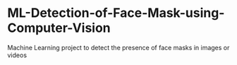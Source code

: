 # ML-Detection-of-Face-Mask-using-Computer-Vision
Machine Learning project to detect the presence of face masks in images or videos
